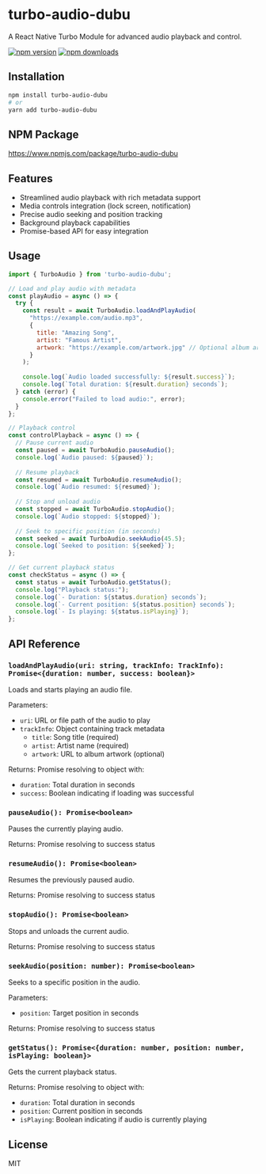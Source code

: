 # turbo-audio-dubu

A React Native Turbo Module for advanced audio playback and control.

[![npm version](https://img.shields.io/npm/v/turbo-audio-dubu.svg)](https://www.npmjs.com/package/turbo-audio-dubu)
[![npm downloads](https://img.shields.io/npm/dm/turbo-audio-dubu.svg)](https://www.npmjs.com/package/turbo-audio-dubu)

## Installation

```sh
npm install turbo-audio-dubu
# or
yarn add turbo-audio-dubu
```

## NPM Package

https://www.npmjs.com/package/turbo-audio-dubu

## Features

- Streamlined audio playback with rich metadata support
- Media controls integration (lock screen, notification)
- Precise audio seeking and position tracking
- Background playback capabilities
- Promise-based API for easy integration

## Usage

```javascript
import { TurboAudio } from 'turbo-audio-dubu';

// Load and play audio with metadata
const playAudio = async () => {
  try {
    const result = await TurboAudio.loadAndPlayAudio(
      "https://example.com/audio.mp3", 
      {
        title: "Amazing Song",
        artist: "Famous Artist",
        artwork: "https://example.com/artwork.jpg" // Optional album art
      }
    );
    
    console.log(`Audio loaded successfully: ${result.success}`);
    console.log(`Total duration: ${result.duration} seconds`);
  } catch (error) {
    console.error("Failed to load audio:", error);
  }
};

// Playback control
const controlPlayback = async () => {
  // Pause current audio
  const paused = await TurboAudio.pauseAudio();
  console.log(`Audio paused: ${paused}`);
  
  // Resume playback
  const resumed = await TurboAudio.resumeAudio();
  console.log(`Audio resumed: ${resumed}`);
  
  // Stop and unload audio
  const stopped = await TurboAudio.stopAudio();
  console.log(`Audio stopped: ${stopped}`);
  
  // Seek to specific position (in seconds)
  const seeked = await TurboAudio.seekAudio(45.5);
  console.log(`Seeked to position: ${seeked}`);
};

// Get current playback status
const checkStatus = async () => {
  const status = await TurboAudio.getStatus();
  console.log("Playback status:");
  console.log(`- Duration: ${status.duration} seconds`);
  console.log(`- Current position: ${status.position} seconds`);
  console.log(`- Is playing: ${status.isPlaying}`);
};
```

## API Reference

### `loadAndPlayAudio(uri: string, trackInfo: TrackInfo): Promise<{duration: number, success: boolean}>`

Loads and starts playing an audio file.

Parameters:
- `uri`: URL or file path of the audio to play
- `trackInfo`: Object containing track metadata
  - `title`: Song title (required)
  - `artist`: Artist name (required)
  - `artwork`: URL to album artwork (optional)

Returns: Promise resolving to object with:
- `duration`: Total duration in seconds
- `success`: Boolean indicating if loading was successful

### `pauseAudio(): Promise<boolean>`

Pauses the currently playing audio.

Returns: Promise resolving to success status

### `resumeAudio(): Promise<boolean>`

Resumes the previously paused audio.

Returns: Promise resolving to success status

### `stopAudio(): Promise<boolean>`

Stops and unloads the current audio.

Returns: Promise resolving to success status

### `seekAudio(position: number): Promise<boolean>`

Seeks to a specific position in the audio.

Parameters:
- `position`: Target position in seconds

Returns: Promise resolving to success status

### `getStatus(): Promise<{duration: number, position: number, isPlaying: boolean}>`

Gets the current playback status.

Returns: Promise resolving to object with:
- `duration`: Total duration in seconds
- `position`: Current position in seconds
- `isPlaying`: Boolean indicating if audio is currently playing

## License

MIT